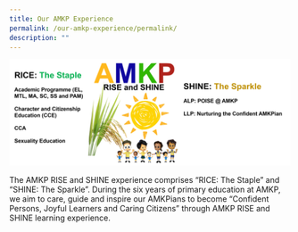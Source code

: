 ```yaml
---
title: Our AMKP Experience
permalink: /our-amkp-experience/permalink/
description: ""
---
```

![](/images/our%20amkp%20experience.png)

The AMKP RISE and SHINE experience comprises “RICE: The Staple” and “SHINE: The Sparkle”. During the six years of primary education at AMKP, we aim to care, guide and inspire our AMKPians to become “Confident Persons, Joyful Learners and Caring Citizens” through AMKP RISE and SHINE learning experience. 

